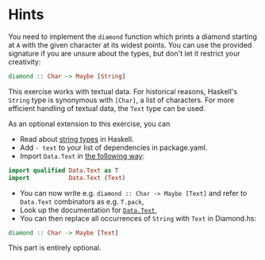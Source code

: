 # Hints

You need to implement the `diamond` function which prints a diamond starting at
`A` with the given character at its widest points. You can use the provided
signature if you are unsure about the types, but don't let it restrict your
creativity:

```haskell
diamond :: Char -> Maybe [String]
```

This exercise works with textual data. For historical reasons, Haskell's
`String` type is synonymous with `[Char]`, a list of characters. For more
efficient handling of textual data, the `Text` type can be used.

As an optional extension to this exercise, you can

- Read about [string types](https://haskell-lang.org/tutorial/string-types) in
  Haskell.
- Add `- text` to your list of dependencies in package.yaml.
- Import `Data.Text` in [the following
  way](https://hackernoon.com/4-steps-to-a-better-imports-list-in-haskell-43a3d868273c):

```haskell
import qualified Data.Text as T
import           Data.Text (Text)
```

- You can now write e.g. `diamond :: Char -> Maybe [Text]` and refer to
  `Data.Text` combinators as e.g. `T.pack`,
- Look up the documentation for
  [`Data.Text`](https://hackage.haskell.org/package/text/docs/Data-Text.html),
- You can then replace all occurrences of `String` with `Text` in Diamond.hs:

```haskell
diamond :: Char -> Maybe [Text]
```

This part is entirely optional.
